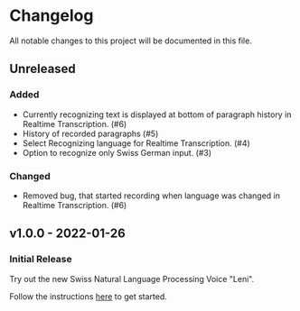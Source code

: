 # Changelog
All notable changes to this project will be documented in this file.

## Unreleased

### Added
- Currently recognizing text is displayed at bottom of paragraph history in Realtime Transcription. (#6)
- History of recorded paragraphs (#5)
- Select Recognizing language for Realtime Transcription. (#4)
- Option to recognize only Swiss German input. (#3)

### Changed
- Removed bug, that started recording when language was changed in Realtime Transcription. (#6)

## v1.0.0 - 2022-01-26
### Initial Release
Try out the new Swiss Natural Language Processing Voice "Leni".

Follow the instructions [here](https://github.com/isolutionsag/cognitive-services-speech-demo/tree/v1.0.0) to get started.